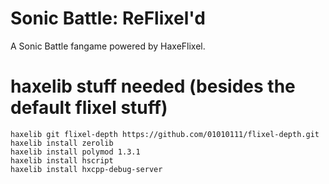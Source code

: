 # Sonic Battle: ReFlixel'd

A Sonic Battle fangame powered by HaxeFlixel.


# haxelib stuff needed (besides the default flixel stuff)
```
haxelib git flixel-depth https://github.com/01010111/flixel-depth.git
haxelib install zerolib
haxelib install polymod 1.3.1
haxelib install hscript
haxelib install hxcpp-debug-server
```